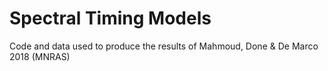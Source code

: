 # Spectral Timing Models
Code and data used to produce the results of Mahmoud, Done &amp; De Marco 2018 (MNRAS)
